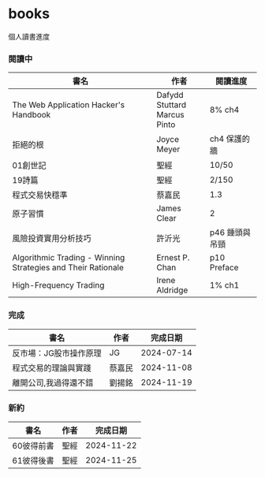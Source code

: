 # books
個人讀書進度

### 閱讀中
|書名|作者|閱讀進度|
|----|----|----|
|The Web Application Hacker's Handbook|Dafydd Stuttard<br>Marcus Pinto|8% ch4|
|拒絕的根|Joyce Meyer|ch4 保護的牆|
|01創世記|聖經|10/50|
|19詩篇|聖經|2/150|
|程式交易快穩準|蔡嘉民|1.3|
|原子習慣|James Clear|2|
|風險投資實用分析技巧|許沂光|p46 錘頭與吊頸|
|Algorithmic Trading - Winning Strategies and Their Rationale|Ernest P. Chan|p10 Preface|
|High-Frequency Trading|Irene Aldridge|1% ch1|

### 完成
|書名|作者|完成日期|
|----|----|----|
|反市場：JG股市操作原理|JG|2024-07-14|
|程式交易的理論與實踐|蔡嘉民|2024-11-08|
|離開公司,我過得還不錯|劉揚銘|2024-11-19|

### 新約
|書名|作者|完成日期|
|----|----|----|
|60彼得前書|聖經|2024-11-22|
|61彼得後書|聖經|2024-11-25|
